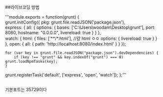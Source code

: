 
##라이브코딩 방법


'''module.exports = function(grunt) {	
	grunt.initConfig({
		pkg: grunt.file.readJSON('package.json'),	 
		express: {
		    all: {
		        options: {
		            bases: ['C:\\Users\\woodam\\Desktop\\grunt'],
		            port: 8080,
		            hostname: "0.0.0.0",
		            livereload: true
		        }
		    }
		},		
		watch: {
		    html: {
	            files: ['**/*.html'], //걍 html ㅇㅇ
	            options: {
	                livereload: true
	            }
	        }
		},
		open: {
		    all: {
		        path: 'http://localhost:8080/index.html'
		    }
		}
	});
	
	for (var key in grunt.file.readJSON("package.json").devDependencies) {
		if (key !== "grunt" && key.indexOf("grunt") === 0) grunt.loadNpmTasks(key);
	} 
  grunt.registerTask('default', ['express', 'open', 'watch']);
};'''


## 
<script src="//localhost:35729/livereload.js"></script> 기본포트는 35729이다


